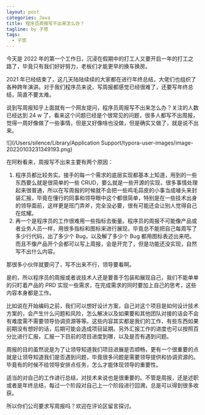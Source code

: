 ```yaml
---
layout: post
categories: Java
title: 程序员周报写不出来怎么办？
tagline: by 子悠
tags: 
  - 子悠
---
```


今天是 2022 年的第一个工作日，沉浸在假期中的打工人又要开启一年的打工之路了，毕竟只有我们好好努力，老板们才能更早的换车换房。

2021 年已经结束了，这几天陆陆续续的大家都在进行年终总结，大佬们也组织了各种跨年演讲。对于我们程序员来说，写周报都感觉已经很难了，还要写年终总结，简直不要太难。

<!--more-->

说到写周报知乎上面就有一个网友提问，程序员周报写不出来怎么办？关注的人数已经达到 24 w 了，看来这个问题已经是个很常见的问题，很多人都写不出周报，觉得一周好像做了一些事情，但是又好像啥也没做，但是确实又做了，就是说不出来。

![](/Users/silence/Library/Application Support/typora-user-images/image-20220103231349193.png)

在阿粉看来，周报写不出来主要有两个原因：

1. 程序员都比较务实。接手的每一个需求的底层实现都基本上知道，用到的一些东西要么就是很简单的一些 CRUD，要么就是一些开源的实现，很多事情处理起来很普通，所以在写周报的时候就不会把一些鸡毛蒜皮的小事当成噱头来封装汇报，毕竟在懂行的同事和领导眼中这个都很简单，特别是在一些技术出身的领导面前，这样更是班门弄斧，完全没必要，很有可能还会让别人觉得自己在炫耀。
2. 再一个是程序员的工作很难用一些指标去衡量。程序员的周报不可能像产品或者业务人员一样，用很多指标和图标来进行展现，毕竟总不能把自己每周写了多少行代码，出了多少个 Bug，以及解了多少个 Bug 都用图标表述出来吧。而且不像产品开个会都可以写上周报，会是开完了，但是功能还没实现，自然写不出什么内容。

那很多小伙伴就要问了，写不出来不行，领导要看啊。

是的，所以程序员的周报或者说技术人还是要善于包装和展现自己，我们不能单单的只盯着产品的 PRD 实现一些需求，在完成需求的同时要加上自己的思考，这些内容本身都是工作。

比如说在开始编码之前，我们可以想好设计方案，自己对这个项目是如何设计技术方案的，会产生什么问题和风险，怎么解决以及如果要和其他团队对接的话会不会有难度需不需要领导协调资源等等。这些内容其实都是我们的工作，有些东西如果前期没有想好的话，后期可能会造成项目延期。另外汇报工作的进度也可以按照百分比进行汇报，汇报一下目前的项目进度到哪，以及是否有遇到问题。

周报的目的虽然说是为了让领导知道我们项目进展是否顺畅，更有一个很重要的点就是让领导知道我们是否遇到问题，毕竟很多问题是需要领导提供和协调资源的。毕竟有的时候不给领导安排点任务，怎么才能体现领导的重要性。

适当的对自己的工作进行总结，对技术来说也是很重要的。不管是周报，还是述职或者是年终总结，每过一个阶段对自己上一个阶段进行回溯，总是可以得到很多收获。

所以你们公司要求写周报吗？欢迎在评论区留言探讨。


